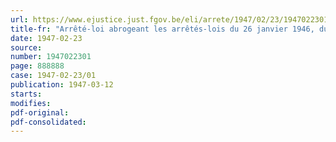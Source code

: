 ```yaml
---
url: https://www.ejustice.just.fgov.be/eli/arrete/1947/02/23/1947022301/justel
title-fr: "Arrêté-loi abrogeant les arrêtés-lois du 26 janvier 1946, du 29 octobre 1946, du 15 novembre 1946 et du 22 février 1947, relatifs au paiement des subventions entrant dans le cadre de la politique d'intervention en matière de ravitaillement du pays"
date: 1947-02-23
source:
number: 1947022301
page: 888888
case: 1947-02-23/01
publication: 1947-03-12
starts:
modifies:
pdf-original:
pdf-consolidated:
---
```


